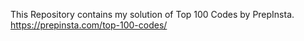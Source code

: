 This Repository contains my solution of Top 100 Codes by PrepInsta.
<br>
https://prepinsta.com/top-100-codes/
